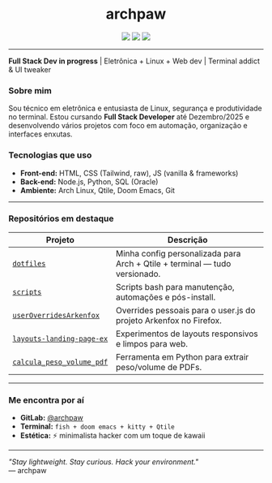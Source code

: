 <h1 align="center">archpaw</h1>

<p align="center">
  <img src="https://img.shields.io/badge/Linux-Arch-blue?style=for-the-badge&logo=arch-linux&logoColor=white" />
    <img src="https://img.shields.io/badge/Editor-Doom%20Emacs-57A143?style=for-the-badge&logo=gnuemacs&logoColor=white" />
      <img src="https://img.shields.io/badge/Terminal-🐾-Cyan?style=for-the-badge" />
      </p>

  ---

  **Full Stack Dev in progress** | Eletrônica + Linux + Web dev | Terminal addict & UI tweaker

  ### Sobre mim

  Sou técnico em eletrônica e entusiasta de Linux, segurança e produtividade no terminal. Estou cursando **Full Stack Developer** até Dezembro/2025 e desenvolvendo vários projetos com foco em automação, organização e interfaces enxutas.

  ### Tecnologias que uso

  - **Front-end:** HTML, CSS (Tailwind, raw), JS (vanilla & frameworks)
  - **Back-end:** Node.js, Python, SQL (Oracle)
  - **Ambiente:** Arch Linux, Qtile, Doom Emacs, Git

  ---

  ### Repositórios em destaque

  | Projeto | Descrição |
  |--------|-----------|
  | [`dotfiles`](https://gitlab.com/archpaw/dotfiles) | Minha config personalizada para Arch + Qtile + terminal — tudo versionado. |
  | [`scripts`](https://gitlab.com/archpaw/scripts) | Scripts bash para manutenção, automações e pós-install. |
  | [`userOverridesArkenfox`](https://gitlab.com/archpaw/userOverridesArkenfox) | Overrides pessoais para o user.js do projeto Arkenfox no Firefox. |
  | [`layouts-landing-page-ex`](https://gitlab.com/archpaw/layouts-landing-page-ex) | Experimentos de layouts responsivos e limpos para web. |
  | [`calcula_peso_volume_pdf`](https://gitlab.com/archpaw/calcula_peso_volume_pdf) | Ferramenta em Python para extrair peso/volume de PDFs. |

  <!-- ---

  ### Status de atividade

  ![GitLab Streak Graph](https://github-readme-streak-stats.herokuapp.com/?user=archpaw&theme=tokyonight_duo) -->

  ---

  ### Me encontra por aí

  - **GitLab:** [@archpaw](https://gitlab.com/archpaw)
  - **Terminal:** `fish + doom emacs + kitty + Qtile`
  - **Estética:** ⚡ minimalista hacker com um toque de kawaii

  ---

  _"Stay lightweight. Stay curious. Hack your environment."_  
  — archpaw
